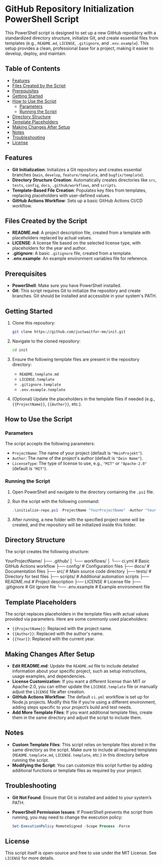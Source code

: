 # GitHub Repository Initialization PowerShell Script

This PowerShell script is designed to set up a new GitHub repository with a standardized directory structure, initialize Git, and create essential files from templates (e.g., `README.md`, `LICENSE`, `.gitignore`, and `.env.example`). This setup provides a clean, professional base for a project, making it easier to develop, deploy, and maintain.

## Table of Contents

- [Features](#features)
- [Files Created by the Script](#files-created-by-the-script)
- [Prerequisites](#prerequisites)
- [Getting Started](#getting-started)
- [How to Use the Script](#how-to-use-the-script)
  - [Parameters](#parameters)
  - [Running the Script](#running-the-script)
- [Directory Structure](#directory-structure)
- [Template Placeholders](#template-placeholders)
- [Making Changes After Setup](#making-changes-after-setup)
- [Notes](#notes)
- [Troubleshooting](#troubleshooting)
- [License](#license)

## Features

- **Git Initialization**: Initializes a Git repository and creates essential branches (`main`, `develop`, `feature/template`, and `bugfix/template`).
- **Directory Structure Creation**: Automatically creates directories like `src`, `tests`, `config`, `docs`, `.github/workflows`, and `scripts`.
- **Template-Based File Creation**: Populates key files from templates, replacing placeholders with user-defined values.
- **GitHub Actions Workflow**: Sets up a basic GitHub Actions CI/CD workflow.

## Files Created by the Script

- **README.md**: A project description file, created from a template with placeholders replaced by actual values.
- **LICENSE**: A license file based on the selected license type, with placeholders for the year and author.
- **.gitignore**: A basic `.gitignore` file, created from a template.
- **.env.example**: An example environment variables file for reference.

## Prerequisites

- **PowerShell**: Make sure you have PowerShell installed.
- **Git**: This script requires Git to initialize the repository and create branches. Git should be installed and accessible in your system's PATH.

## Getting Started

1. Clone this repository:

    ```bash
    git clone https://github.com/justwaitfor-me/init.git
    ```

2. Navigate to the cloned repository:

    ```bash
    cd init
    ```

3. Ensure the following template files are present in the repository directory:
   - `README.template.md`
   - `LICENSE.template`
   - `.gitignore.template`
   - `.env.example.template`

4. (Optional) Update the placeholders in the template files if needed (e.g., `{{ProjectName}}`, `{{Author}}`, etc.).

## How to Use the Script

### Parameters

The script accepts the following parameters:

- `ProjectName`: The name of your project (default is `"MeinProjekt"`).
- `Author`: The name of the project's author (default is `"Dein Name"`).
- `LicenseType`: The type of license to use, e.g., `"MIT"` or `"Apache-2.0"` (default is `"MIT"`).

### Running the Script

1. Open PowerShell and navigate to the directory containing the `.ps1` file.
2. Run the script with the following command:

    ```powershell
    .\initialize-repo.ps1 -ProjectName "YourProjectName" -Author "Your Name" 
    ```

3. After running, a new folder with the specified project name will be created, and the repository will be initialized inside this folder.

## Directory Structure

The script creates the following structure:

YourProjectName/ ├── .github/ │ └── workflows/ │ └── ci.yml # Basic GitHub Actions workflow ├── config/ # Configuration files ├── docs/ # Documentation files ├── src/ # Main source code directory ├── tests/ # Directory for test files ├── scripts/ # Additional automation scripts ├── README.md # Project description ├── LICENSE # License file ├── .gitignore # Git ignore file └── .env.example # Example environment file

## Template Placeholders

The script replaces placeholders in the template files with actual values provided via parameters. Here are some commonly used placeholders:

- `{{ProjectName}}`: Replaced with the project name.
- `{{Author}}`: Replaced with the author's name.
- `{{Year}}`: Replaced with the current year.

## Making Changes After Setup

- **Edit README.md**: Update the `README.md` file to include detailed information about your specific project, such as setup instructions, usage examples, and dependencies.
- **License Customization**: If you want a different license than MIT or Apache-2.0, you can either update the `LICENSE.template` file or manually adjust the `LICENSE` file after creation.
- **GitHub Actions Workflow**: The default `ci.yml` workflow is set up for Node.js projects. Modify this file if you’re using a different environment, adding steps specific to your project’s build and test needs.
- **Add More Template Files**: If you want additional template files, create them in the same directory and adjust the script to include them.

## Notes

- **Custom Template Files**: This script relies on template files stored in the same directory as the script. Make sure to include all required templates (`README.template.md`, `LICENSE.template`, etc.) in this directory before running the script.
- **Modifying the Script**: You can customize this script further by adding additional functions or template files as required by your project.

## Troubleshooting

- **Git Not Found**: Ensure that Git is installed and added to your system’s PATH.
- **PowerShell Permission Issues**: If PowerShell prevents the script from running, you may need to change the execution policy:

    ```powershell
    Set-ExecutionPolicy RemoteSigned -Scope Process -Force
    ```

## License

This script itself is open-source and free to use under the MIT License. See `LICENSE` for more details.
